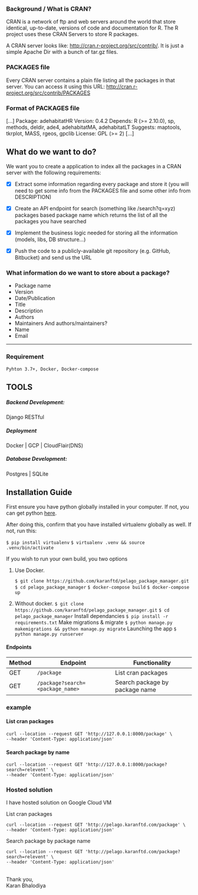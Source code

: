 ### Background / What is CRAN?
CRAN is a network of ftp and web servers around the world that store identical, up-to-date,
versions of code and documentation for R. The R project uses these CRAN Servers to store R
packages.

A CRAN server looks like: http://cran.r-project.org/src/contrib/. It is just a simple Apache Dir with
a bunch of tar.gz files.

### PACKAGES file

Every CRAN server contains a plain file listing all the packages in that server. You can access it
using this URL: http://cran.r-project.org/src/contrib/PACKAGES

### Format of PACKAGES file
[...]
Package: adehabitatHR
Version: 0.4.2
Depends: R (>= 2.10.0), sp, methods, deldir, ade4, adehabitatMA, adehabitatLT
Suggests: maptools, tkrplot, MASS, rgeos, gpclib
License: GPL (>= 2)
[...]

## What do we want to do?

We want you to create a application to index all the packages in a CRAN server with the
following requirements:

- [x] Extract some information regarding every package and store it (you will need to get
some info from the PACKAGES file and some other info from DESCRIPTION)
- [x] Create an API endpoint for search (something like /search?q=xyz) packages based
package name which returns the list of all the packages you have searched
- [x] Implement the business logic needed for storing all the information (models, libs, DB
structure...)
- [x] Push the code to a publicly-available git repository (e.g. GitHub, Bitbucket) and send us the URL


### What information do we want to store about a package?
- Package name
- Version
- Date/Publication
- Title
- Description
- Authors
- Maintainers And authors/maintainers?
- Name
- Email

-----------------

### Requirement
```
Pyhton 3.7+, Docker, Docker-compose
```

## TOOLS

##### Backend Development:
Django RESTful

##### Deployment
Docker | GCP | CloudFlair(DNS)

##### Database Development:
Postgres | SQLite


## Installation Guide
First ensure you have python globally installed in your computer. If not, you can get python [here](python.org).

After doing this, confirm that you have installed virtualenv globally as well. If not, run this:

`$ pip install virtualenv`
`$ virtualenv .venv && source .venv/bin/activate`

If you wish to run your own build, you two options
 1. Use Docker.
    
    `$ git clone https://github.com/karanftd/pelago_package_manager.git`
    `$ cd pelago_package_manager`
    `$ docker-compose build`
    `$ docker-compose up`

 2. Without docker.
    `$ git clone https://github.com/karanftd/pelago_package_manager.git`
    `$ cd pelago_package_manager`
    Install dependancies
    `$ pip install -r requirements.txt`
    Make migrations & migrate
    `$ python manage.py makemigrations && python manage.py migrate`
    Launching the app
    `$ python manage.py runserver`


#### Endpoints
Method | Endpoint | Functionality
--- | --- | ---
GET | `/package` | List cran packages
GET | `/package?search=<package_name>` | Search package by package name

### example
#### List cran packages
```
curl --location --request GET 'http://127.0.0.1:8000/package' \
--header 'Content-Type: application/json'
```

#### Search package by name
```
curl --location --request GET 'http://127.0.0.1:8000/package?search=relevent' \
--header 'Content-Type: application/json'
```

### Hosted solution
I have hosted solution on Google Cloud VM

List cran packages
```
curl --location --request GET 'http://pelago.karanftd.com/package' \
--header 'Content-Type: application/json'
```

Search package by package name
```
curl --location --request GET 'http://pelago.karanftd.com/package?search=relevent' \
--header 'Content-Type: application/json'
```


<br/>
Thank you,
<br/>
Karan Bhalodiya